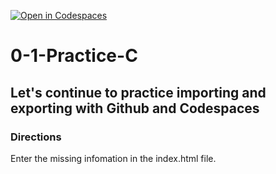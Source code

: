 [![Open in Codespaces](https://classroom.github.com/assets/launch-codespace-2972f46106e565e64193e422d61a12cf1da4916b45550586e14ef0a7c637dd04.svg)](https://classroom.github.com/open-in-codespaces?assignment_repo_id=20430834)
# 0-1-Practice-C

## Let's continue to practice importing and exporting with Github and Codespaces

### Directions
Enter the missing infomation in the index.html file.  
